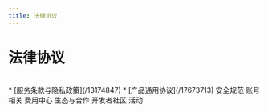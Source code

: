 ```yaml
---
title: 法律协议
---
```

# 法律协议  
<br>
* [服务条款与隐私政策](/13174847)
* [产品通用协议](/17673713)
安全规范
账号相关
费用中心
生态与合作
开发者社区
活动